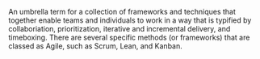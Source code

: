 An umbrella term for a collection of frameworks and techniques that together enable teams and individuals to work in a way that is typified by collaboriation, prioritization, iterative and incremental delivery, and timeboxing. There are several specific methods (or frameworks) that are classed as Agile, such as Scrum, Lean, and Kanban.	